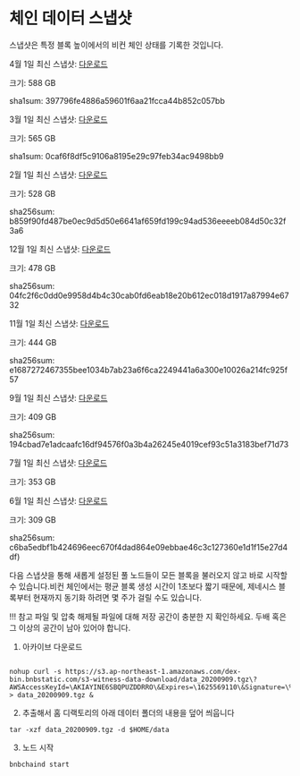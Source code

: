 # 체인 데이터 스냅샷

스냅샷은 특정 블록 높이에서의 비컨 체인 상태를 기록한 것입니다.

4월 1일 최신 스냅샷: [다운로드](https://s3.ap-northeast-1.amazonaws.com/dex-bin.bnbstatic.com/s3-witness-data-download/data_20210401.tgz?AWSAccessKeyId=AKIAYINE6SBQPUZDDRRO&Expires=1643611407&Signature=DNHRq9emOD%2FwBLmBSCU9aHt3ENI%3D)

크기: 588 GB

sha1sum: 397796fe4886a59601f6aa21fcca44b852c057bb

3월 1일 최신 스냅샷: [다운로드](https://s3.ap-northeast-1.amazonaws.com/dex-bin.bnbstatic.com/s3-witness-data-download/data_20210311.tgz?AWSAccessKeyId=AKIAYINE6SBQPUZDDRRO&Expires=1641887091&Signature=djEqBjOX08KjyTexn3BDnELWxeQ%3D)

크기: 565 GB

sha1sum: 0caf6f8df5c9106a8195e29c97feb34ac9498bb9

2월 1일 최신 스냅샷: [다운로드](https://s3.ap-northeast-1.amazonaws.com/dex-bin.bnbstatic.com/s3-witness-data-download/data_20210204.tgz?AWSAccessKeyId=AKIAYINE6SBQPUZDDRRO&Expires=1639896473&Signature=2ec7eJtgNH%2BlzidAz3hQi4Z6mP8%3D)

크기: 528 GB

sha256sum: b859f90fd487be0ec9d5d50e6641af659fd199c94ad536eeeeb084d50c32f3a6

12월 1일 최신 스냅샷: [다운로드](https://s3.ap-northeast-1.amazonaws.com/dex-bin.bnbstatic.com/s3-witness-data-download/data_20201214.tgz?AWSAccessKeyId=AKIAYINE6SBQPUZDDRRO&Expires=1634008451&Signature=KDW0zfRhaku57b2EL1ojJw%2B6amQ%3D)

크기: 478 GB

sha256sum: 04fc2f6c0dd0e9958d4b4c30cab0fd6eab18e20b612ec018d1917a87994e6732

11월 1일 최신 스냅샷: [다운로드](https://s3.ap-northeast-1.amazonaws.com/dex-bin.bnbstatic.com/s3-witness-data-download/data_20201102.tgz?AWSAccessKeyId=AKIAYINE6SBQPUZDDRRO&Expires=1630378354&Signature=j%2BEK4kNBGEzv8PrrG6GeJ3kkKUY%3D)

크기: 444 GB

sha256sum: e1687272467355bee1034b7ab23a6f6ca2249441a6a300e10026a214fc925f57

9월 1일 최신 스냅샷: [다운로드](https://s3.ap-northeast-1.amazonaws.com/dex-bin.bnbstatic.com/s3-witness-data-download/data_20200909.tgz?AWSAccessKeyId=AKIAYINE6SBQPUZDDRRO&Expires=1625569110&Signature=%2BotMZCFW7bRSaK4DdRW6Qe3a4bw%3D)

크기: 409 GB

sha256sum: 194cbad7e1adcaafc16df94576f0a3b4a26245e4019cef93c51a3183bef71d73

7월 1일 최신 스냅샷: [다운로드](https://s3.ap-northeast-1.amazonaws.com/dex-bin.bnbstatic.com/s3-witness-data-download/data_20200717.tgz?AWSAccessKeyId=AKIAYINE6SBQPUZDDRRO&Expires=1621148533&Signature=BQCDLF9UwALesZwGiW6mCfK5Kiw%3D)

크기: 353 GB

6월 1일 최신 스냅샷: [다운로드](https://s3.ap-northeast-1.amazonaws.com/dex-bin.bnbstatic.com/s3-witness-data-download/data_back_20200601.zip?AWSAccessKeyId=AKIAYINE6SBQLLLS7OXI&Signature=BQlfX3ATfs%2Fj55qwi5q75feqga4%3D&Expires=1617016400)

크기: 309 GB

sha256sum: c6ba5edbf1b424696eec670f4dad864e09ebbae46c3c127360e1d1f15e27d4df)

다음 스냅샷을 통해 새롭게 설정된 풀 노드들이 모든 블록을 불러오지 않고 바로 시작할 수 있습니다.비컨 체인에서는 평균 블록 생성 시간이 1초보다 짧기 때문에, 제네시스 블록부터 현재까지 동기화 하려면 몇 주가 걸릴 수도 있습니다.


!!! 참고
	파일 및 압축 해제될 파일에 대해 저장 공간이 충분한 지 확인하세요. 두배 혹은 그 이상의 공간이 남아 있어야 합니다.


1. 아카이브 다운로드
```

nohup curl -s https://s3.ap-northeast-1.amazonaws.com/dex-bin.bnbstatic.com/s3-witness-data-download/data_20200909.tgz\?AWSAccessKeyId=\AKIAYINE6SBQPUZDDRRO\&Expires=\1625569110\&Signature=\%2BotMZCFW7bRSaK4DdRW6Qe3a4bw%3D > data_20200909.tgz &

```

2.  추출해서 홈 디랙토리의 아래 데이터 폴더의 내용을 덮어 씌웁니다
```
tar -xzf data_20200909.tgz -d $HOME/data
```

3. 노드 시작
```
bnbchaind start
```
